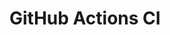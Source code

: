 # GitHub Actions CI



















































































































































































































































































































































































































































































































































































































































































































































































































































































































































































































































































































































































































































































































































































































































































































































































































































































































































































































































































































































































































































































































































































































































































































































































































































































































































































































































































































































































































































































































































































































































































































































































































































































































































































































































































































































































































































































































































































































































